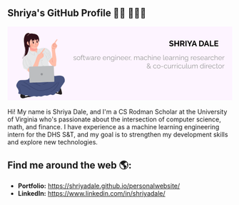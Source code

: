 ## Shriya's GitHub Profile 👋🏾 👩🏾‍💻
![Banner](https://github.com/ShriyaDale/ShriyaDale/blob/main/header.png)

Hi! My name is Shriya Dale, and I'm a CS Rodman Scholar at the University of Virginia who's passionate about the intersection of computer science, math, and finance. I have experience as a machine learning engineering intern for the DHS S&T, and my goal is to strengthen my development skills and explore new technologies. 

## Find me around the web 🌎:
* **Portfolio:** https://shriyadale.github.io/personalwebsite/
* **LinkedIn:** https://www.linkedin.com/in/shriyadale/

